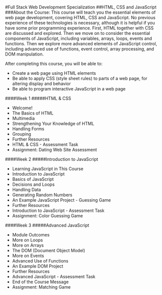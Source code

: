 #Full Stack Web Development Specialization
##HTML, CSS and JavaScript
###About the Course:
This course will teach you the essential elements of web page development, covering HTML, CSS and JavaScript. No previous experience of these technologies is necessary, although it is helpful if you have some prior programming experience. First, HTML together with CSS are discussed and explored. Then we move on to consider the essential components of JavaScript, including variables, arrays, loops, events and functions. Then we explore more advanced elements of JavaScript control, including advanced use of functions, event control, array processing, and DOM manipulation.

After completing this course, you will be able to:
- Create a web page using HTML elements
- Be able to apply CSS (style sheet rules) to parts of a web page, for altering display and behavior
- Be able to program interactive JavaScript in a web page

####Week 1 
#####HTML & CSS
- Welcome!
- The Basics of HTML
- Multimedia
- Strengthening Your Knowledge of HTML
- Handling Forms
- Grouping
- Further Resources
- HTML & CSS - Assessment Task
- Assignment: Dating Web Site Assessment

####Week 2
#####Introduction to JavaScript
- Learning JavaScript in This Course
- Introduction to JavaScript
- Basics of JavaScript
- Decisions and Loops
- Handling Data
- Generating Random Numbers
- An Example JavaScript Project - Guessing Game
- Further Resources
- Introduction to JavaScript - Assessment Task
- Assignment: Color Guessing Game

####Week 3
#####Advanced JavaScript
- Module Outcomes
- More on Loops
- More on Arrays
- The DOM (Document Object Model)
- More on Events
- Advanced Use of Functions
- An Example DOM Project
- Further Resources
- Advanced JavaScript - Assessment Task
- End of the Course Message
- Assignment: Matching Game